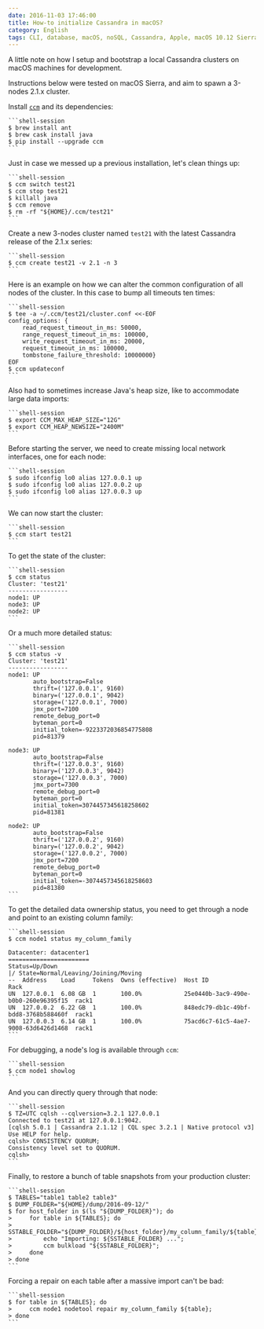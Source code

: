 ```yaml
---
date: 2016-11-03 17:46:00
title: How-to initialize Cassandra in macOS?
category: English
tags: CLI, database, macOS, noSQL, Cassandra, Apple, macOS 10.12 Sierra, Homebrew, Java
---
```


A little note on how I setup and bootstrap a local Cassandra clusters on macOS
machines for development.

Instructions below were tested on macOS Sierra, and aim to spawn a 3-nodes
2.1.x cluster.

Install [`ccm`](https://github.com/pcmanus/ccm) and its dependencies:

    ```shell-session
    $ brew install ant
    $ brew cask install java
    $ pip install --upgrade ccm
    ```

Just in case we messed up a previous installation, let's clean things up:

    ```shell-session
    $ ccm switch test21
    $ ccm stop test21
    $ killall java
    $ ccm remove
    $ rm -rf "${HOME}/.ccm/test21"
    ```

Create a new 3-nodes cluster named `test21` with the latest Cassandra release
of the 2.1.x series:

    ```shell-session
    $ ccm create test21 -v 2.1 -n 3
    ```

Here is an example on how we can alter the common configuration of all nodes of
the cluster. In this case to bump all timeouts ten times:

    ```shell-session
    $ tee -a ~/.ccm/test21/cluster.conf <<-EOF
    config_options: {
        read_request_timeout_in_ms: 50000,
        range_request_timeout_in_ms: 100000,
        write_request_timeout_in_ms: 20000,
        request_timeout_in_ms: 100000,
        tombstone_failure_threshold: 10000000}
    EOF
    $ ccm updateconf
    ```

Also had to sometimes increase Java's heap size, like to accommodate large data
imports:

    ```shell-session
    $ export CCM_MAX_HEAP_SIZE="12G"
    $ export CCM_HEAP_NEWSIZE="2400M"
    ```

Before starting the server, we need to create missing local network interfaces,
one for each node:

    ```shell-session
    $ sudo ifconfig lo0 alias 127.0.0.1 up
    $ sudo ifconfig lo0 alias 127.0.0.2 up
    $ sudo ifconfig lo0 alias 127.0.0.3 up
    ```

We can now start the cluster:

    ```shell-session
    $ ccm start test21
    ```

To get the state of the cluster:

    ```shell-session
    $ ccm status
    Cluster: 'test21'
    -----------------
    node1: UP
    node3: UP
    node2: UP
    ```

Or a much more detailed status:

    ```shell-session
    $ ccm status -v
    Cluster: 'test21'
    -----------------
    node1: UP
           auto_bootstrap=False
           thrift=('127.0.0.1', 9160)
           binary=('127.0.0.1', 9042)
           storage=('127.0.0.1', 7000)
           jmx_port=7100
           remote_debug_port=0
           byteman_port=0
           initial_token=-9223372036854775808
           pid=81379

    node3: UP
           auto_bootstrap=False
           thrift=('127.0.0.3', 9160)
           binary=('127.0.0.3', 9042)
           storage=('127.0.0.3', 7000)
           jmx_port=7300
           remote_debug_port=0
           byteman_port=0
           initial_token=3074457345618258602
           pid=81381

    node2: UP
           auto_bootstrap=False
           thrift=('127.0.0.2', 9160)
           binary=('127.0.0.2', 9042)
           storage=('127.0.0.2', 7000)
           jmx_port=7200
           remote_debug_port=0
           byteman_port=0
           initial_token=-3074457345618258603
           pid=81380
    ```

To get the detailed data ownership status, you need to get through a node and
point to an existing column family:

    ```shell-session
    $ ccm node1 status my_column_family

    Datacenter: datacenter1
    =======================
    Status=Up/Down
    |/ State=Normal/Leaving/Joining/Moving
    --  Address    Load     Tokens  Owns (effective)  Host ID                               Rack
    UN  127.0.0.1  6.08 GB  1       100.0%            25e0440b-3ac9-490e-b0b0-260e96395f15  rack1
    UN  127.0.0.2  6.22 GB  1       100.0%            848edc79-db1c-49bf-bdd8-3768b588460f  rack1
    UN  127.0.0.3  6.14 GB  1       100.0%            75acd6c7-61c5-4ae7-9008-63d6426d1468  rack1
    ```

For debugging, a node's log is available through `ccm`:

    ```shell-session
    $ ccm node1 showlog
    ```

And you can directly query through that node:

    ```shell-session
    $ TZ=UTC cqlsh --cqlversion=3.2.1 127.0.0.1
    Connected to test21 at 127.0.0.1:9042.
    [cqlsh 5.0.1 | Cassandra 2.1.12 | CQL spec 3.2.1 | Native protocol v3]
    Use HELP for help.
    cqlsh> CONSISTENCY QUORUM;
    Consistency level set to QUORUM.
    cqlsh>
    ```

Finally, to restore a bunch of table snapshots from your production cluster:

    ```shell-session
    $ TABLES="table1 table2 table3"
    $ DUMP_FOLDER="${HOME}/dump/2016-09-12/"
    $ for host_folder in $(ls "${DUMP_FOLDER}"); do
    >     for table in ${TABLES}; do
    >         SSTABLE_FOLDER="${DUMP_FOLDER}/${host_folder}/my_column_family/${table}";
    >         echo "Importing: ${SSTABLE_FOLDER} ...";
    >         ccm bulkload "${SSTABLE_FOLDER}";
    >     done
    > done
    ```

Forcing a repair on each table after a massive import can't be bad:

    ```shell-session
    $ for table in ${TABLES}; do
    >     ccm node1 nodetool repair my_column_family ${table};
    > done
    ```
